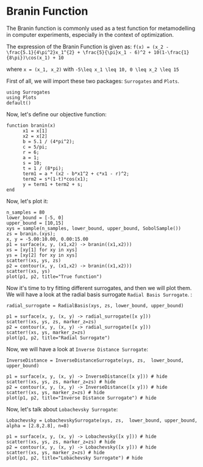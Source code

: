 # Branin Function

The Branin function is commonly used as a test function for metamodelling in computer experiments, especially in the context of optimization.

The expression of the Branin Function is given as:
``f(x) = (x_2 - \frac{5.1}{4\pi^2}x_1^{2} + \frac{5}{\pi}x_1 - 6)^2 + 10(1-\frac{1}{8\pi})\cos(x_1) + 10``

where ``x = (x_1, x_2)`` with ``-5\leq x_1 \leq 10, 0 \leq x_2 \leq 15``

First of all, we will import these two packages: `Surrogates` and `Plots`.

```@example BraninFunction
using Surrogates
using Plots
default()
```

Now, let's define our objective function:

```@example BraninFunction
function branin(x)
      x1 = x[1]
      x2 = x[2]
      b = 5.1 / (4*pi^2);
      c = 5/pi;
      r = 6;
      a = 1;
      s = 10;
      t = 1 / (8*pi);
      term1 = a * (x2 - b*x1^2 + c*x1 - r)^2;
      term2 = s*(1-t)*cos(x1);
      y = term1 + term2 + s;
end
```
Now, let's plot it:

```@example BraninFunction
n_samples = 80
lower_bound = [-5, 0]
upper_bound = [10,15]
xys = sample(n_samples, lower_bound, upper_bound, SobolSample())
zs = branin.(xys);
x, y = -5.00:10.00, 0.00:15.00
p1 = surface(x, y, (x1,x2) -> branin((x1,x2)))
xs = [xy[1] for xy in xys]
ys = [xy[2] for xy in xys]
scatter!(xs, ys, zs)
p2 = contour(x, y, (x1,x2) -> branin((x1,x2)))
scatter!(xs, ys)
plot(p1, p2, title="True function")
```

Now it's time to try fitting different surrogates, and then we will plot them.
We will have a look at the radial basis surrogate `Radial Basis Surrogate`. :

```@example BraninFunction
radial_surrogate = RadialBasis(xys, zs, lower_bound, upper_bound)
```

```@example BraninFunction
p1 = surface(x, y, (x, y) -> radial_surrogate([x y]))
scatter!(xs, ys, zs, marker_z=zs)
p2 = contour(x, y, (x, y) -> radial_surrogate([x y]))
scatter!(xs, ys, marker_z=zs)
plot(p1, p2, title="Radial Surrogate")
```

Now, we will have a look at `Inverse Distance Surrogate`:
```@example BraninFunction
InverseDistance = InverseDistanceSurrogate(xys, zs,  lower_bound, upper_bound)
```

```@example BraninFunction
p1 = surface(x, y, (x, y) -> InverseDistance([x y])) # hide
scatter!(xs, ys, zs, marker_z=zs) # hide
p2 = contour(x, y, (x, y) -> InverseDistance([x y])) # hide
scatter!(xs, ys, marker_z=zs) # hide
plot(p1, p2, title="Inverse Distance Surrogate") # hide
```

Now, let's talk about `Lobachevsky Surrogate`:
```@example BraninFunction
Lobachevsky = LobachevskySurrogate(xys, zs,  lower_bound, upper_bound, alpha = [2.8,2.8], n=8)
```

```@example BraninFunction
p1 = surface(x, y, (x, y) -> Lobachevsky([x y])) # hide
scatter!(xs, ys, zs, marker_z=zs) # hide
p2 = contour(x, y, (x, y) -> Lobachevsky([x y])) # hide
scatter!(xs, ys, marker_z=zs) # hide
plot(p1, p2, title="Lobachevsky Surrogate") # hide
```
